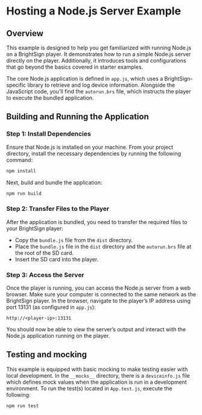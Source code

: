 # Hosting a Node.js Server Example

## Overview

This example is designed to help you get familiarized with running Node.js on a BrightSign player. It demonstrates how to run a simple Node.js server directly on the player. Additionally, it introduces tools and configurations that go beyond the basics covered in starter examples.

The core Node.js application is defined in `app.js`, which uses a BrightSign-specific library to retrieve and log device information. Alongside the JavaScript code, you'll find the `autorun.brs` file, which instructs the player to execute the bundled application.

## Building and Running the Application

### Step 1: Install Dependencies
Ensure that Node.js is installed on your machine. From your project directory, install the necessary dependencies by running the following command:

```bash
npm install
```

Next, build and bundle the application:

```bash
npm run build
```

### Step 2: Transfer Files to the Player
After the application is bundled, you need to transfer the required files to your BrightSign player:
- Copy the `bundle.js` file from the `dist` directory.
- Place the `bundle.js` file in the `dist` directory and the `autorun.brs` file at the root of the SD card.
- Insert the SD card into the player.

### Step 3: Access the Server
Once the player is running, you can access the Node.js server from a web browser. Make sure your computer is connected to the same network as the BrightSign player. In the browser, navigate to the player’s IP address using port 13131 (as configured in `app.js`):

```
http://<player-ip>:13131
```

You should now be able to view the server’s output and interact with the Node.js application running on the player.

## Testing and mocking

This example is equipped with basic mocking to make testing easier with local development. In the `__mocks__` directory, there is a `deviceinfo.js` file which defines mock values when the application is run in a development environment.
To run the test(s) located in `App.test.js`, execute the following:
```bash
npm run test
```